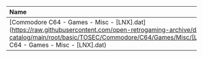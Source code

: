 |Name|Size|
|:---|---:|
|[Commodore C64 - Games - Misc - [LNX].dat](https://raw.githubusercontent.com/open-retrogaming-archive/dat-catalog/main/root/basic/TOSEC/Commodore/C64/Games/Misc/[LNX]/Commodore C64 - Games - Misc - [LNX].dat)|93288|
